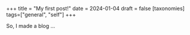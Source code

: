 +++
title = "My first post!"
date = 2024-01-04
draft = false
[taxonomies]
tags=["general", "self"]
+++

So, I made a blog ...



